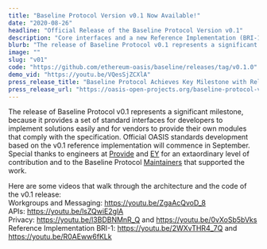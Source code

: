 ```yaml
---
title: "Baseline Protocol Version v0.1 Now Available!"
date: "2020-08-26"
headline: "Official Release of the Baseline Protocol Version v0.1"
description: "Core interfaces and a new Reference Implementation (BRI-1) make it easy to build baselined solutions and baseline your products"
blurb: "The release of Baseline Protocol v0.1 represents a significant milestone, because it provides a set of standard interfaces for developers to implement solutions easily and for vendors to provide their own modules that comply with the specification..."
image: ""
slug: "v01"
code: "https://github.com/ethereum-oasis/baseline/releases/tag/v0.1.0"
demo_vid: "https://youtu.be/VQesSjZCXlA"
press_release_title: "Baseline Protocol Achieves Key Milestone with Release of v0.1 Implementation for Enterprise IT and the Ethereum Public Blockchain"
press_release_url: "https://oasis-open-projects.org/baseline-protocol-v01/"
---
```

The release of Baseline Protocol v0.1 represents a significant milestone, because it provides a set of standard interfaces for developers to implement solutions easily and for vendors to provide their own modules that comply with the specification. Official OASIS standards development based on the v0.1 reference implementation will commence in September. Special thanks to engineers at [Provide](https://provide.services) and [EY](https://ey.com) for an extaordinary level of contribution and to the Baseline Protocol [Maintainers](https://docs.baseline-protocol.org/community-leaders) that supported the work.

Here are some videos that walk through the architecture and the code of the v0.1 release:  
Workgroups and Messaging: https://youtu.be/ZgaAcQvoD_8  
APIs: https://youtu.be/lsZQwiE2glA  
Privacy: https://youtu.be/l3BDBNMnR_Q and https://youtu.be/0vXoSb5bVks  
Reference Implementation BRI-1: https://youtu.be/2WXvTHR4_7Q and https://youtu.be/R0AEww6fKLk  

